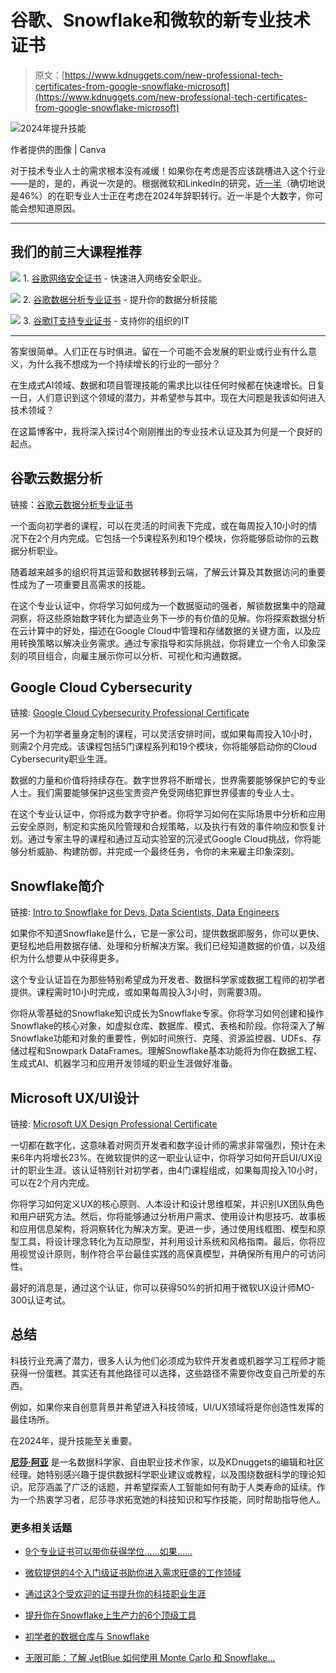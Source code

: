 # 谷歌、Snowflake和微软的新专业技术证书

> 原文：[https://www.kdnuggets.com/new-professional-tech-certificates-from-google-snowflake-microsoft](https://www.kdnuggets.com/new-professional-tech-certificates-from-google-snowflake-microsoft)

![2024年提升技能](../Images/4e9014f0c4aaf536612bc0e24c77bb52.png)

作者提供的图像 | Canva

对于技术专业人士的需求根本没有减缓！如果你在考虑是否应该跳槽进入这个行业——是的，是的，再说一次是的。根据微软和LinkedIn的研究，近[一半](https://www.microsoft.com/en-us/worklab/work-trend-index/ai-at-work-is-here-now-comes-the-hard-part)（确切地说是46%）的在职专业人士正在考虑在2024年辞职转行。近一半是个大数字，你可能会想知道原因。

* * *

## 我们的前三大课程推荐

![](../Images/0244c01ba9267c002ef39d4907e0b8fb.png) 1\. [谷歌网络安全证书](https://www.kdnuggets.com/google-cybersecurity) - 快速进入网络安全职业。

![](../Images/e225c49c3c91745821c8c0368bf04711.png) 2\. [谷歌数据分析专业证书](https://www.kdnuggets.com/google-data-analytics) - 提升你的数据分析技能

![](../Images/0244c01ba9267c002ef39d4907e0b8fb.png) 3\. [谷歌IT支持专业证书](https://www.kdnuggets.com/google-itsupport) - 支持你的组织的IT

* * *

答案很简单。人们正在与时俱进。留在一个可能不会发展的职业或行业有什么意义，为什么我不想成为一个持续增长的行业的一部分？

在生成式AI领域、数据和项目管理技能的需求比以往任何时候都在快速增长。日复一日，人们意识到这个领域的潜力，并希望参与其中。现在大问题是我该如何进入技术领域？

在这篇博客中，我将深入探讨4个刚刚推出的专业技术认证及其为何是一个良好的起点。

## 谷歌云数据分析

链接：[谷歌云数据分析专业证书](https://imp.i384100.net/XYDvaM)

一个面向初学者的课程，可以在灵活的时间表下完成，或在每周投入10小时的情况下在2个月内完成。它包括一个5课程系列和19个模块，你将能够启动你的云数据分析职业。

随着越来越多的组织将其运营和数据转移到云端，了解云计算及其数据访问的重要性成为了一项重要且高需求的技能。

在这个专业认证中，你将学习如何成为一个数据驱动的强者，解锁数据集中的隐藏洞察，将这些原始数字转化为塑造业务下一步的有价值的见解。你将探索数据分析在云计算中的好处，描述在Google Cloud中管理和存储数据的关键方面，以及应用转换策略以解决业务需求。通过专家指导和实际挑战，你将建立一个令人印象深刻的项目组合，向雇主展示你可以分析、可视化和沟通数据。

## Google Cloud Cybersecurity

链接: [Google Cloud Cybersecurity Professional Certificate](https://imp.i384100.net/R5vN9y)

另一个为初学者量身定制的课程，可以灵活安排时间，或如果每周投入10小时，则需2个月完成。该课程包括5门课程系列和19个模块，你将能够启动你的Cloud Cybersecurity职业生涯。

数据的力量和价值将持续存在。数字世界将不断增长，世界需要能够保护它的专业人士。我们需要能够保护这些宝贵资产免受网络犯罪世界侵害的专业人士。

在这个专业认证中，你将成为数字守护者。你将学习如何在实际场景中分析和应用云安全原则，制定和实施风险管理和合规策略，以及执行有效的事件响应和恢复计划。通过专家主导的课程和通过互动实验室的沉浸式Google Cloud挑战，你将能够分析威胁、构建防御，并完成一个最终任务，令你的未来雇主印象深刻。

## Snowflake简介

链接: [Intro to Snowflake for Devs, Data Scientists, Data Engineers](https://imp.i384100.net/KjnvNz)

如果你不知道Snowflake是什么，它是一家公司，提供数据即服务，你可以更快、更轻松地启用数据存储、处理和分析解决方案。我们已经知道数据的价值，以及组织为什么想要从中获得更多。

这个专业认证旨在为那些特别希望成为开发者、数据科学家或数据工程师的初学者提供。课程需时10小时完成，或如果每周投入3小时，则需要3周。

你将从零基础的Snowflake知识成长为Snowflake专家。你将学习如何创建和操作Snowflake的核心对象，如虚拟仓库、数据库、模式、表格和阶段。你将深入了解Snowflake功能和对象的重要性，例如时间旅行、克隆、资源监控器、UDFs、存储过程和Snowpark DataFrames。理解Snowflake基本功能将为你在数据工程、生成式AI、机器学习和应用开发领域的职业生涯做好准备。

## Microsoft UX/UI设计

链接: [Microsoft UX Design Professional Certificate](https://imp.i384100.net/9g5jYQ)

一切都在数字化，这意味着对网页开发者和数字设计师的需求非常强烈，预计在未来6年内将增长23%。在微软提供的这一职业认证中，你将学习如何开启UI/UX设计的职业生涯。该认证特别针对初学者，由4门课程组成，如果每周投入10小时，可以在2个月内完成。

你将学习如何定义UX的核心原则、人本设计和设计思维框架，并识别UX团队角色和用户研究方法。然后，你将能够通过分析用户需求、使用设计构思技巧、故事板和应用信息架构，将洞察转化为解决方案。更进一步，通过使用线框图、模型和原型工具，将设计理念转化为互动原型，并利用设计系统和风格指南。最后，你将应用视觉设计原则，制作符合平台最佳实践的高保真模型，并确保所有用户的可访问性。

最好的消息是，通过这个认证，你可以获得50%的折扣用于微软UX设计师MO-300认证考试。

## 总结

科技行业充满了潜力，很多人认为他们必须成为软件开发者或机器学习工程师才能获得一份蛋糕。其实还有其他路径可以选择，这些路径不需要你改变自己所爱的东西。

例如，如果你来自创意背景并希望进入科技领域，UI/UX领域将是你创造性发挥的最佳场所。

在2024年，提升技能至关重要。

[](https://www.linkedin.com/in/nisha-arya-ahmed/)****[尼莎·阿亚](https://www.linkedin.com/in/nisha-arya-ahmed/)**** 是一名数据科学家、自由职业技术作家，以及KDnuggets的编辑和社区经理。她特别感兴趣于提供数据科学职业建议或教程，以及围绕数据科学的理论知识。尼莎涵盖了广泛的话题，并希望探索人工智能如何有助于人类寿命的延续。作为一个热衷学习者，尼莎寻求拓宽她的科技知识和写作技能，同时帮助指导他人。

### 更多相关话题

+   [9个专业证书可以带你获得学位……如果……](https://www.kdnuggets.com/9-professional-certificates-that-can-take-you-onto-a-degree-if-you-really-want-to)

+   [微软提供的4个入门级证书助你进入需求旺盛的工作领域](https://www.kdnuggets.com/4-entry-level-certificates-from-microsoft-to-land-in-demand-jobs)

+   [通过这3个受欢迎的证书提升你的科技职业生涯](https://www.kdnuggets.com/advance-your-tech-career-with-these-3-popular-certificates)

+   [提升你在Snowflake上生产力的6个顶级工具](https://www.kdnuggets.com/2023/08/top-6-tools-improve-productivity-snowflake.html)

+   [初学者的数据仓库与 Snowflake](https://www.kdnuggets.com/2022/02/data-warehousing-snowflake-beginners.html)

+   [无限可能：了解 JetBlue 如何使用 Monte Carlo 和 Snowflake…](https://www.kdnuggets.com/2022/12/monte-carlo-jetblue-snowflake-build-trust-improve-model-accuracy.html)
